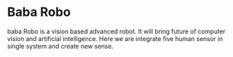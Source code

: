# Baba Robo
baba Robo is a vision based advanced robot. It will bring future of computer vision and artificial intelligence. Here we are integrate five human sensor in single system and create new sense.
